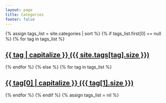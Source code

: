 ```yaml
---
layout: page
title: Categories
footer: false
---
```

<div>
  {% assign tags_list = site.categories | sort %}  
    {% if tags_list.first[0] == null %}
      {% for tag in tags_list %}
          <article>
            <h2><a href="{{root.url}}/categories/{{ tag }}">{{ tag | capitalize }} <span>({{ site.tags[tag].size }})</span></a></h2>
          </article>
      {% endfor %}
    {% else %}
      {% for tag in tags_list %}
          <article>
            <h2><a href="{{root.url}}/categories/{{ tag[0] }}">{{ tag[0] | capitalize }} <span>({{ tag[1].size }})</span></a></h2>
          </article>
      {% endfor %}
    {% endif %}
  {% assign tags_list = nil %}
</div>
